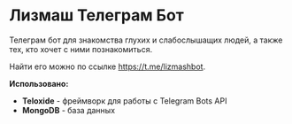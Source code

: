 # Лизмаш Телеграм Бот
 Телеграм бот для знакомства глухих и слабослышащих людей, а также тех, кто хочет с ними познакомиться.

Найти его можно по ссылке https://t.me/lizmashbot.

**Использовано:**
  - **Teloxide** - фреймворк для работы с Telegram Bots API
  - **MongoDB** - база данных
